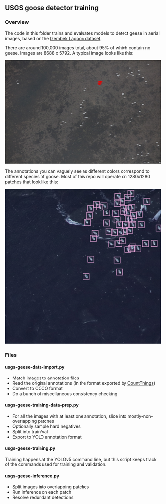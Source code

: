 ## USGS goose detector training

### Overview

The code in this folder trains and evaluates models to detect geese in aerial images, based on the <a href="https://www.usgs.gov/data/aerial-photo-imagery-fall-waterfowl-surveys-izembek-lagoon-alaska-2017-2019">Izembek Lagoon dataset</a>.

There are around 100,000 images total, about 95% of which contain no geese.  Images are 8688 x 5792.  A typical image looks like this:

<img src="sample_image.jpg">

The annotations you can vaguely see as different colors correspond to different species of goose.  Most of this repo will operate on 1280x1280 patches that look like this:

<img src="annotated_patch.png">

### Files

#### usgs-geese-data-import.py

* Match images to annotation files
* Read the original annotations (in the format exported by [CountThings](https://countthings.com/))
* Convert to COCO format
* Do a bunch of miscellaneous consistency checking

#### usgs-geese-training-data-prep.py

* For all the images with at least one annotation, slice into mostly-non-overlapping patches
* Optionally sample hard negatives
* Split into train/val
* Export to YOLO annotation format

#### usgs-geese-training.py

Training happens at the YOLOv5 command line, but this script keeps track of the commands used for training and validation.

#### usgs-geese-inference.py

* Split images into overlapping patches
* Run inference on each patch
* Resolve redundant detections

